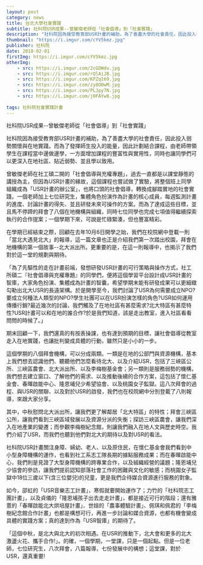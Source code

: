 ```yaml
---
layout: post
category: news
title: 台北大學社會實踐
subtitle: 社科院USR成果--曾敏傑老師從「社會倡導」到「社會實踐」
description: "社科院因為接受教育部USR計畫的補助，為了善盡大學的社會責任，因此投入弱勢關懷與在地實踐。而為了發揮師生投入的能量，因此計劃結合課程..."
thumbnail: "https://i.imgur.com/cYV5kmz.jpg"
publisher: 社科院
date: 2018-02-01
firstImg: https://i.imgur.com/cYV5kmz.jpg
otherImg:
    - src: https://i.imgur.com/2cGDWdu.jpg
    - src: https://i.imgur.com/rQlAiJB.jpg
    - src: https://i.imgur.com/KPZqI69.jpg
    - src: https://i.imgur.com/zy8O0wM.jpg
    - src: https://i.imgur.com/PLJpy7N.jpg
    - src: https://i.imgur.com/j0FAYw8.jpg
    
tags: 社科院社會實踐計畫
---
```


社科院USR成果--曾敏傑老師從「社會倡導」到「社會實踐」

社科院因為接受教育部USR計畫的補助，為了善盡大學的社會責任，因此投入弱勢關懷與在地實踐。而為了發揮師生投入的能量，因此計劃結合課程，由老師帶領學生在課程當中邊做邊學，一方面增加課程的豐富性與實用性，同時也讓同學們可以更深入在地社區、貼近弱勢、並且學以致用。

曾敏傑老師在社工碩二開的「社會倡導與充權專題」，過去一直都是以課堂靜態的講授為主，但因為USR計畫的緣故，這個課程也嘗試做了實驗，將整個班上同學組織成為「USR計畫的辦公室」，也將口頭的社會倡導，轉換成腳踏實地的社會實踐。一個老師加上七位研究生，集體角色扮演作為計畫的核心成員，每週監測計畫的進度、討論計畫的得失、並且研發未來可操作的方案。而為了達成這些目標，並且馬不停蹄的拜會了八個在地機構與組織，同時七位同學也完成七項值得繼續探索執行的合作提案；一個學期下來，可說是忙碌緊湊，但也豐富精彩。

在學期已經結束之際，回顧在去年10月6日開學之始，我們在校院網中登載一則「當北大遇見北大」的報導，這一篇文章也正是介紹我們第一次踏出校園，拜會在地機構的第一個故事--北大派出所。更重要的是，在這一則報導中，也揭示了我們對於這一堂的規劃與期待。

「為了先驅性的走在計畫前端，發想研發USR計畫的可行策略與操作方式，社工所碩二『社會倡導與充權專題』的同學們，便將這個學習平台設計成USR計畫的智庫，大家角色扮演、集體成為計畫的智囊，希望學期末能有研發成果可以更細緻勾勒出北大USR的長遠架構。於是開學至今，我們討論了USR為何需要成立NPO?要成立何種法人類型的NPO?學生社團可以在USR扮演怎樣的角色?USR如何運用傳播行銷?最近幾次的討論，我們觸及了在地社區有甚麼需求?北大特區有甚麼特性?USR計畫可以和在地的誰合作?於是我們知道，該是走出教室，進入社區看看問問的時候了。」

期末回顧一下，我們還真的有按表操課，也有達到預期的目標，讓社會倡導從教室走入在地實踐，也讓批判變成具體的行動，雖然只是小小的一步。

這個學期的八個拜會機構，可以分成兩類。一類是在地的公部門與資源機構，基本上我們想去認識他們、聽聽他們怎麼看待北大、以及介紹USR，包括了三峽區公所、三峽區農會、北大派出所、以及李梅樹基金會；另一類則是服務弱勢的機構，我們想去建立窗口、了解他們的需求、以及推動後續的合作方案，這包括了懷仁基金會、春暉啟能中心、隆恩埔兒少希望協會、以及桃園女子監獄。這八次拜會的過程、與USR的關聯、以及對於USR的啟發，我們也在校院網中分別登載了八則報導，來跟大家分享。

其中，中秋慰問北大派出所，讓我們更了解鄰居「北大特區」的特性；拜會三峽區公所，讓我們看到三峽區域發展以及資源分派的失衡；探訪三峽區農會，讓我們深入在地產業的變遷；而參觀李梅樹紀念館，則讓我們融入在地人文與歷史時空。我們介紹了USR，而我們也聽到他們對北大的期待以及對USR的看法。

社科院USR計畫關注身障、婦幼、老人、以及原住民，在懷仁基金會我們看到中小型身障機構的運作，也看到社工系志工隊長期的據點服務成果；而在春暉啟能中心，我們則是見證了大型身障機構的跨專業合作，以及組織經營的議題；隆恩埔兒少協會的參訪，讓我們提前認知部落社會工作的困難與文化的敏感；而桃園女子監獄中18位三歲以下(含三位嬰兒)的兒童，更是我們企待媒合資源進行服務的對象。

如今，邵虹的「USR音樂志工計畫」，寒假就要開始運作了；力竹的「社科院志工團計畫」，以及貞儀的「隆恩埔孩子出去走走計畫」，都是接近可行的階段；還有雅薏的「春暉啟能北大烘培屋計畫」、世媗的「農事體驗計畫」、佩琪和佩君的「李梅樹紀念館合作計畫」也都是構想可行，再進一步討論和媒合資源，也都有機會變成具體的實踐方案；真的達到作為「USR智庫」的期待了。

「這個中秋，是北大與北大的初次相遇。在USR的推動下，北大會和更多的北大激盪火花、攜手合作!」。的確，一個學期，一堂課，只是一個起點。但是一位老師，七位研究生，八次拜會，八篇報導，七份發展中的構想；這堂課，對於USR，還真重要!
